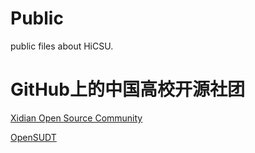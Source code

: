 # Public

public files about HiCSU.

# GitHub上的中国高校开源社团

[Xidian Open Source Community](https://github.com/xdlinux)

[OpenSUDT](https://github.com/OpenSDUT)
